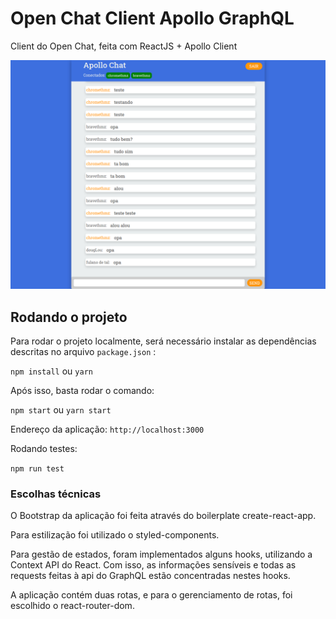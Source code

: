# Open Chat Client Apollo GraphQL

Client do Open Chat, feita com ReactJS + Apollo Client

![Reprodução do App](project_reproduction.png)

## Rodando o projeto

Para rodar o projeto localmente, será necessário instalar as dependências descritas no arquivo `package.json` :

`npm install` ou `yarn`

Após isso, basta rodar o comando:

`npm start` ou `yarn start`

Endereço da aplicação: `http://localhost:3000`

Rodando testes:

`npm run test`

### Escolhas técnicas

O Bootstrap da aplicação foi feita através do boilerplate create-react-app.

Para estilização foi utilizado o styled-components.

Para gestão de estados, foram implementados alguns hooks, utilizando a Context API do React. Com isso, as informações sensíveis e todas as requests feitas à api do GraphQL estão concentradas nestes hooks.

A aplicação contém duas rotas, e para o gerenciamento de rotas, foi escolhido o react-router-dom.
